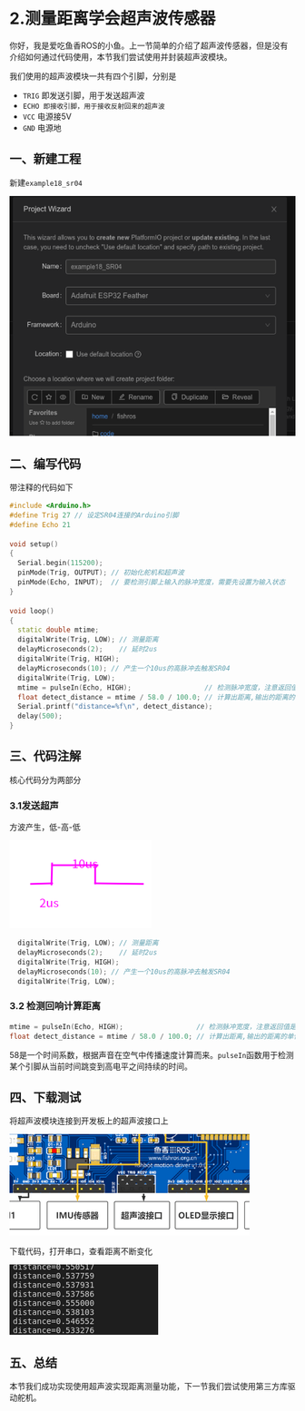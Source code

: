 # 2.测量距离学会超声波传感器

你好，我是爱吃鱼香ROS的小鱼。上一节简单的介绍了超声波传感器，但是没有介绍如何通过代码使用，本节我们尝试使用并封装超声波模块。

我们使用的超声波模块一共有四个引脚，分别是

- `TRIG` 即发送引脚，用于发送超声波
- `ECHO 即接收引脚，用于接收反射回来的超声波`
- `VCC` 电源接5V
- `GND` 电源地

## 一、新建工程

新建`example18_sr04`

![image-20230123182325277](2.%E6%B5%8B%E9%87%8F%E8%B7%9D%E7%A6%BB%E5%AD%A6%E4%BC%9A%E8%B6%85%E5%A3%B0%E6%B3%A2%E4%BC%A0%E6%84%9F%E5%99%A8/imgs/image-20230123182325277.png)



## 二、编写代码

带注释的代码如下

```c++
#include <Arduino.h>
#define Trig 27 // 设定SR04连接的Arduino引脚
#define Echo 21

void setup()
{
  Serial.begin(115200);
  pinMode(Trig, OUTPUT); // 初始化舵机和超声波
  pinMode(Echo, INPUT);  // 要检测引脚上输入的脉冲宽度，需要先设置为输入状态
}

void loop()
{
  static double mtime;
  digitalWrite(Trig, LOW); // 测量距离
  delayMicroseconds(2);    // 延时2us
  digitalWrite(Trig, HIGH); 
  delayMicroseconds(10); // 产生一个10us的高脉冲去触发SR04
  digitalWrite(Trig, LOW);
  mtime = pulseIn(Echo, HIGH);                  // 检测脉冲宽度，注意返回值是微秒us
  float detect_distance = mtime / 58.0 / 100.0; // 计算出距离,输出的距离的单位是厘米cm
  Serial.printf("distance=%f\n", detect_distance);
  delay(500);
}
```

## 三、代码注解

核心代码分为两部分

### 3.1发送超声

方波产生，低-高-低

![image-20230123183006024](2.%E6%B5%8B%E9%87%8F%E8%B7%9D%E7%A6%BB%E5%AD%A6%E4%BC%9A%E8%B6%85%E5%A3%B0%E6%B3%A2%E4%BC%A0%E6%84%9F%E5%99%A8/imgs/image-20230123183006024.png)

```c++
  digitalWrite(Trig, LOW); // 测量距离
  delayMicroseconds(2);    // 延时2us
  digitalWrite(Trig, HIGH); 
  delayMicroseconds(10); // 产生一个10us的高脉冲去触发SR04
  digitalWrite(Trig, LOW);
```

### 3.2 检测回响计算距离

```c++
mtime = pulseIn(Echo, HIGH);                  // 检测脉冲宽度，注意返回值是微秒us
float detect_distance = mtime / 58.0 / 100.0; // 计算出距离,输出的距离的单位是米m
```

58是一个时间系数，根据声音在空气中传播速度计算而来。`pulseIn`函数用于检测某个引脚从当前时间跳变到高电平之间持续的时间。

## 四、下载测试

将超声波模块连接到开发板上的超声波接口上

![image-20230123191703562](2.%E6%B5%8B%E9%87%8F%E8%B7%9D%E7%A6%BB%E5%AD%A6%E4%BC%9A%E8%B6%85%E5%A3%B0%E6%B3%A2%E4%BC%A0%E6%84%9F%E5%99%A8/imgs/image-20230123191703562.png)

下载代码，打开串口，查看距离不断变化

![image-20230123183325678](2.%E6%B5%8B%E9%87%8F%E8%B7%9D%E7%A6%BB%E5%AD%A6%E4%BC%9A%E8%B6%85%E5%A3%B0%E6%B3%A2%E4%BC%A0%E6%84%9F%E5%99%A8/imgs/image-20230123183325678.png)

## 五、总结

本节我们成功实现使用超声波实现距离测量功能，下一节我们尝试使用第三方库驱动舵机。